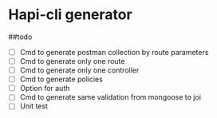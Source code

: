 # Hapi-cli generator
##todo

- [ ] Cmd to generate postman collection by route parameters
- [ ] Cmd to generate only one route
- [ ] Cmd to generate only one controller
- [ ] Cmd to generate policies
- [ ] Option for auth
- [ ] Cmd to generate same validation from mongoose to joi
- [ ] Unit test
